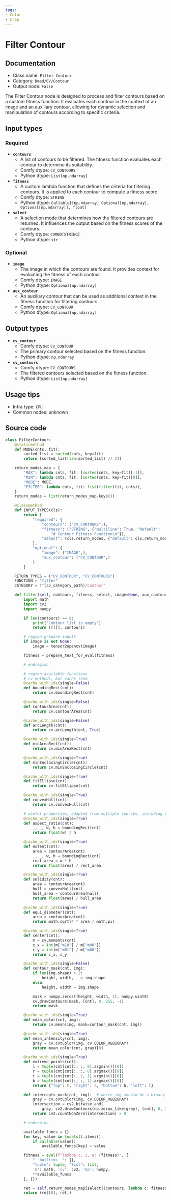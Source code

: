 ```yaml
---
tags:
- Color
- Crop
---
```


# Filter Contour
## Documentation
- Class name: `Filter Contour`
- Category: `Bmad/CV/Contour`
- Output node: `False`

The Filter Contour node is designed to process and filter contours based on a custom fitness function. It evaluates each contour in the context of an image and an auxiliary contour, allowing for dynamic selection and manipulation of contours according to specific criteria.
## Input types
### Required
- **`contours`**
    - A list of contours to be filtered. The fitness function evaluates each contour to determine its suitability.
    - Comfy dtype: `CV_CONTOURS`
    - Python dtype: `List[np.ndarray]`
- **`fitness`**
    - A custom lambda function that defines the criteria for filtering contours. It is applied to each contour to compute a fitness score.
    - Comfy dtype: `STRING`
    - Python dtype: `Callable[[np.ndarray, Optional[np.ndarray], Optional[np.ndarray]], float]`
- **`select`**
    - A selection mode that determines how the filtered contours are returned. It influences the output based on the fitness scores of the contours.
    - Comfy dtype: `COMBO[STRING]`
    - Python dtype: `str`
### Optional
- **`image`**
    - The image in which the contours are found. It provides context for evaluating the fitness of each contour.
    - Comfy dtype: `IMAGE`
    - Python dtype: `Optional[np.ndarray]`
- **`aux_contour`**
    - An auxiliary contour that can be used as additional context in the fitness function for filtering contours.
    - Comfy dtype: `CV_CONTOUR`
    - Python dtype: `Optional[np.ndarray]`
## Output types
- **`cv_contour`**
    - Comfy dtype: `CV_CONTOUR`
    - The primary contour selected based on the fitness function.
    - Python dtype: `np.ndarray`
- **`cv_contours`**
    - Comfy dtype: `CV_CONTOURS`
    - The filtered contours selected based on the fitness function.
    - Python dtype: `List[np.ndarray]`
## Usage tips
- Infra type: `CPU`
- Common nodes: unknown


## Source code
```python
class FilterContour:
    @staticmethod
    def MODE(cnts, fit):
        sorted_list = sorted(cnts, key=fit)
        return [sorted_list[len(sorted_list) // 2]]

    return_modes_map = {
        "MAX": lambda cnts, fit: [sorted(cnts, key=fit)[-1]],
        "MIN": lambda cnts, fit: [sorted(cnts, key=fit)[0]],
        "MODE": MODE,
        "FILTER": lambda cnts, fit: list(filter(fit, cnts)),
    }
    return_modes = list(return_modes_map.keys())

    @classmethod
    def INPUT_TYPES(cls):
        return {
            "required": {
                "contours": ("CV_CONTOURS",),
                "fitness": ("STRING", {"multiline": True, "default":
                    "# Contour Fitness Function\n"}),
                "select": (cls.return_modes, {"default": cls.return_modes[0]})
            },
            "optional": {
                "image": ("IMAGE",),
                "aux_contour": ("CV_CONTOUR",)
            }
        }

    RETURN_TYPES = ("CV_CONTOUR", "CV_CONTOURS")
    FUNCTION = "filter"
    CATEGORY = f"{cv_category_path}/Contour"

    def filter(self, contours, fitness, select, image=None, aux_contour=None):
        import math
        import cv2
        import numpy

        if len(contours) == 0:
            print("Contour list is empty")
            return ([[]], contours)

        # region prepare inputs
        if image is not None:
            image = tensor2opencv(image)

        fitness = prepare_text_for_eval(fitness)

        # endregion

        # region available functions
        # cv methods, but cache them
        @cache_with_ids(single=False)
        def boundingRect(cnt):
            return cv.boundingRect(cnt)

        @cache_with_ids(single=False)
        def contourArea(cnt):
            return cv.contourArea(cnt)

        @cache_with_ids(single=False)
        def arcLength(cnt):
            return cv.arcLength(cnt, True)

        @cache_with_ids(single=True)
        def minAreaRect(cnt):
            return cv.minAreaRect(cnt)

        @cache_with_ids(single=True)
        def minEnclosingCircle(cnt):
            return cv.minEnclosingCircle(cnt)

        @cache_with_ids(single=True)
        def fitEllipse(cnt):
            return cv.fitEllipse(cnt)

        @cache_with_ids(single=True)
        def convexHull(cnt):
            return cv.convexHull(cnt)

        # useful properties; adapted from multiple sources, including cv documentation
        @cache_with_ids(single=True)
        def aspect_ratio(cnt):
            _, _, w, h = boundingRect(cnt)
            return float(w) / h

        @cache_with_ids(single=True)
        def extent(cnt):
            area = contourArea(cnt)
            _, _, w, h = boundingRect(cnt)
            rect_area = w * h
            return float(area) / rect_area

        @cache_with_ids(single=True)
        def solidity(cnt):
            area = contourArea(cnt)
            hull = convexHull(cnt)
            hull_area = contourArea(hull)
            return float(area) / hull_area

        @cache_with_ids(single=True)
        def equi_diameter(cnt):
            area = contourArea(cnt)
            return math.sqrt(4 * area / math.pi)

        @cache_with_ids(single=True)
        def center(cnt):
            m = cv.moments(cnt)
            c_x = int(m["m10"] / m["m00"])
            c_y = int(m["m01"] / m["m00"])
            return c_x, c_y

        @cache_with_ids(single=False)
        def contour_mask(cnt, img):
            if len(img.shape) > 2:
                height, width, _ = img.shape
            else:
                height, width = img.shape

            mask = numpy.zeros((height, width, 1), numpy.uint8)
            cv.drawContours(mask, [cnt], 0, 255, -1)
            return mask

        @cache_with_ids(single=True)
        def mean_color(cnt, img):
            return cv.mean(img, mask=contour_mask(cnt, img))

        @cache_with_ids(single=True)
        def mean_intensity(cnt, img):
            gray = cv.cvtColor(img, cv.COLOR_RGB2GRAY)
            return mean_color(cnt, gray)[0]

        @cache_with_ids(single=True)
        def extreme_points(cnt):
            l = tuple(cnt[cnt[:, :, 0].argmin()][0])
            r = tuple(cnt[cnt[:, :, 0].argmax()][0])
            t = tuple(cnt[cnt[:, :, 1].argmin()][0])
            b = tuple(cnt[cnt[:, :, 1].argmax()][0])
            return {"top": t, "right": r, "bottom": b, "left": l}

        def intercepts_mask(cnt, img):  # where img should be a binary mask
            gray = cv.cvtColor(img, cv.COLOR_RGB2GRAY)
            intersection = cv2.bitwise_and(
                gray, cv2.drawContours(np.zeros_like(gray), [cnt], 0, 255, thickness=cv2.FILLED))
            return cv2.countNonZero(intersection) > 0

        # endregion

        available_funcs = {}
        for key, value in locals().items():
            if callable(value):
                available_funcs[key] = value

        fitness = eval(f"lambda c, i, a: {fitness}", {
            "__builtins__": {},
            "tuple": tuple, "list": list,
            'm': math, 'cv': cv2, 'np': numpy,
            **available_funcs
        }, {})

        ret = self.return_modes_map[select](contours, lambda c: fitness(c, image, aux_contour))
        return (ret[0], ret,)

```
